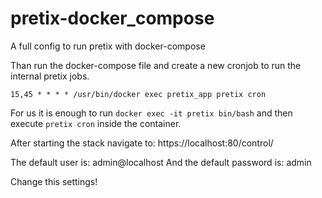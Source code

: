 # pretix-docker_compose
A full config to run pretix with docker-compose

Than run the docker-compose file and create a new cronjob to run the internal pretix jobs.

```
15,45 * * * * /usr/bin/docker exec pretix_app pretix cron
```

For us it is enough to run `docker exec -it pretix bin/bash` and then execute `pretix cron` inside the container.

After starting the stack navigate to:
https://localhost:80/control/

The default user is: admin@localhost
And the default password is: admin

Change this settings!